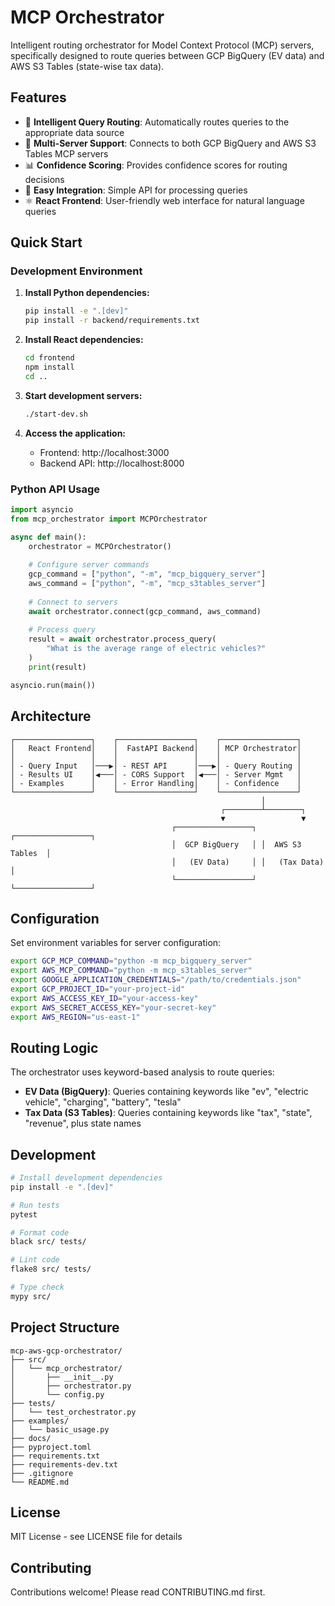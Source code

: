 # MCP Orchestrator

Intelligent routing orchestrator for Model Context Protocol (MCP) servers, specifically designed to route queries between GCP BigQuery (EV data) and AWS S3 Tables (state-wise tax data).

## Features

- 🎯 **Intelligent Query Routing**: Automatically routes queries to the appropriate data source
- 🔗 **Multi-Server Support**: Connects to both GCP BigQuery and AWS S3 Tables MCP servers
- 📊 **Confidence Scoring**: Provides confidence scores for routing decisions
- 🚀 **Easy Integration**: Simple API for processing queries
- ⚛️ **React Frontend**: User-friendly web interface for natural language queries

## Quick Start

### Development Environment

1. **Install Python dependencies:**
   ```bash
   pip install -e ".[dev]"
   pip install -r backend/requirements.txt
   ```

2. **Install React dependencies:**
   ```bash
   cd frontend
   npm install
   cd ..
   ```

3. **Start development servers:**
   ```bash
   ./start-dev.sh
   ```

4. **Access the application:**
   - Frontend: http://localhost:3000
   - Backend API: http://localhost:8000

### Python API Usage

```python
import asyncio
from mcp_orchestrator import MCPOrchestrator

async def main():
    orchestrator = MCPOrchestrator()
    
    # Configure server commands
    gcp_command = ["python", "-m", "mcp_bigquery_server"]
    aws_command = ["python", "-m", "mcp_s3tables_server"]
    
    # Connect to servers
    await orchestrator.connect(gcp_command, aws_command)
    
    # Process query
    result = await orchestrator.process_query(
        "What is the average range of electric vehicles?"
    )
    print(result)

asyncio.run(main())
```

## Architecture

```
┌─────────────────┐    ┌─────────────────┐    ┌─────────────────┐
│   React Frontend│    │  FastAPI Backend│    │ MCP Orchestrator│
│                 │    │                 │    │                 │
│ - Query Input   │───▶│ - REST API      │───▶│ - Query Routing │
│ - Results UI    │◀───│ - CORS Support  │◀───│ - Server Mgmt   │
│ - Examples      │    │ - Error Handling│    │ - Confidence    │
└─────────────────┘    └─────────────────┘    └─────────────────┘
                                                        │
                                               ┌────────┴────────┐
                                               ▼                 ▼
                                    ┌─────────────────┐ ┌─────────────────┐
                                    │  GCP BigQuery   │ │  AWS S3 Tables  │
                                    │   (EV Data)     │ │   (Tax Data)    │
                                    └─────────────────┘ └─────────────────┘
```

## Configuration

Set environment variables for server configuration:

```bash
export GCP_MCP_COMMAND="python -m mcp_bigquery_server"
export AWS_MCP_COMMAND="python -m mcp_s3tables_server"
export GOOGLE_APPLICATION_CREDENTIALS="/path/to/credentials.json"
export GCP_PROJECT_ID="your-project-id"
export AWS_ACCESS_KEY_ID="your-access-key"
export AWS_SECRET_ACCESS_KEY="your-secret-key"
export AWS_REGION="us-east-1"
```

## Routing Logic

The orchestrator uses keyword-based analysis to route queries:

- **EV Data (BigQuery)**: Queries containing keywords like "ev", "electric vehicle", "charging", "battery", "tesla"
- **Tax Data (S3 Tables)**: Queries containing keywords like "tax", "state", "revenue", plus state names

## Development

```bash
# Install development dependencies
pip install -e ".[dev]"

# Run tests
pytest

# Format code
black src/ tests/

# Lint code
flake8 src/ tests/

# Type check
mypy src/
```

## Project Structure

```
mcp-aws-gcp-orchestrator/
├── src/
│   └── mcp_orchestrator/
│       ├── __init__.py
│       ├── orchestrator.py
│       └── config.py
├── tests/
│   └── test_orchestrator.py
├── examples/
│   └── basic_usage.py
├── docs/
├── pyproject.toml
├── requirements.txt
├── requirements-dev.txt
├── .gitignore
└── README.md
```

## License

MIT License - see LICENSE file for details

## Contributing

Contributions welcome! Please read CONTRIBUTING.md first.
